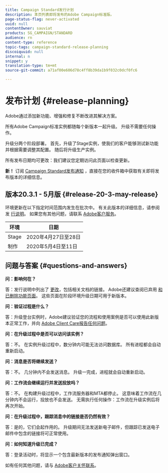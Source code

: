 ```yaml
---
title: Campaign Standard发行计划
description: 本页列表即将发布的Adobe Campaign标准版。
page-status-flag: never-activated
uuid: null
contentOwner: sauviat
products: SG_CAMPAIGN/STANDARD
audience: rn
content-type: reference
topic-tags: campaign-standard-release-planning
discoiquuid: null
internal: n
snippet: y
translation-type: tm+mt
source-git-commit: a71af00e606d78c4ff8b39da1b9f032c0dcf0fc6

---
```



# 发布计划 {#release-planning}

Adobe通过添加新功能、增强和修复不断改进其解决方案。

所有Adobe Campaign标准实例都随每个新版本一起升级。 升级不需要任何操作。

升级分两个阶段部署。 首先，升级了Stage实例，使我们的客户能够测试新功能并根据需要调整其配置。 随后将升级生产实例。

所有发布日期均可更改：我们建议您定期访问此页面以检查更新。

**新！** 订阅 [Campaign Standard发布通知](http://amc-mkt-prod1-t.adobe-campaign.com/lp/LP25?service=%40rZ5cqp2DgNzrgz0alKPInakNbPSTeJYozZYnS7Wbs802u4GlISkHZX4omtK00nAU6xzZ6luEWQzr7kQ9pkCwJYumWkU) ，直接在您的收件箱中获取有关即将发布版本的详细信息。

## 版本20.3.1 - 5月版 {#release-20-3-may-release}

环境更新在以下指定时间范围内发生在批次中。 有关此版本的详细信息，请参阅发 [行说明](../../rn/using/release-notes.md)。 如果您有其他问题，请联系 [Adobe客户服务](https://support.neolane.net/webApp/extranetLogin)。

<table> 
 <thead> 
  <tr> 
   <th> 环境<br /> </th> 
   <th> 日期<br /> </th> 
  </tr> 
 </thead> 
 <tbody> 
  <tr> 
   <td> Stage<br /> </td> 
   <td> 2020年4月27日至28日<br /> </td> 
  </tr> 
  <tr> 
   <td> 制作<br /> </td> 
   <td> 2020年5月4日至11日<br /> </td> 
  </tr> 
 </tbody> 
</table>



## 问题与答案 {#questions-and-answers}

**问：影响何在？**

答：发行说明中列出了 [更改](../../rn/using/release-notes.md)，包括相关文档的链接。 Adobe还建议查阅已弃用 [和已删除功能页面](https://helpx.adobe.com/campaign/kb/acs-deprecated-and-removed-features.html)。 这些页面在阶段环境升级日期可用于新版本。

**问：验证过程是什么？**

答：升级登台实例时，Adobe建议验证您的流程和使用案例是否可以使用此新版本正常工作，并向 [Adobe Client Care报告任何问题](https://support.neolane.net/webApp/extranetLogin)。

**问：在升级过程中是否可以访问该实例？**

答：不。 在实例升级过程中，数分钟内可能无法访问数据库。 所有进程都会自动重新启动。

**问：消息是否将继续发送？**

答：不。 几分钟内不会发送消息。 升级一完成，进程就会自动重新启动。

**问：工作流会继续运行并发送投放吗？**

答：不。 在构建升级过程中，工作流服务器和MTA都停止。 这意味着工作流在几分钟内不会运行，投放也不会发送。 无需执行任何操作：工作流在升级实例后将再次开始。

**问：在升级过程中，跟踪消息中的链接是否仍然有效？**

答：是的，它们会起作用的。 升级期间无法发送新电子邮件，但跟踪已发送电子邮件中包含的链接将可正常使用。

**问：如何知道升级已完成？**

答：登录活动时，将显示一个包含最新版本的发布通知弹出窗口。

如有任何其他问题，请与 [Adobe客户关怀联系](https://support.neolane.net/webApp/extranetLogin)。
